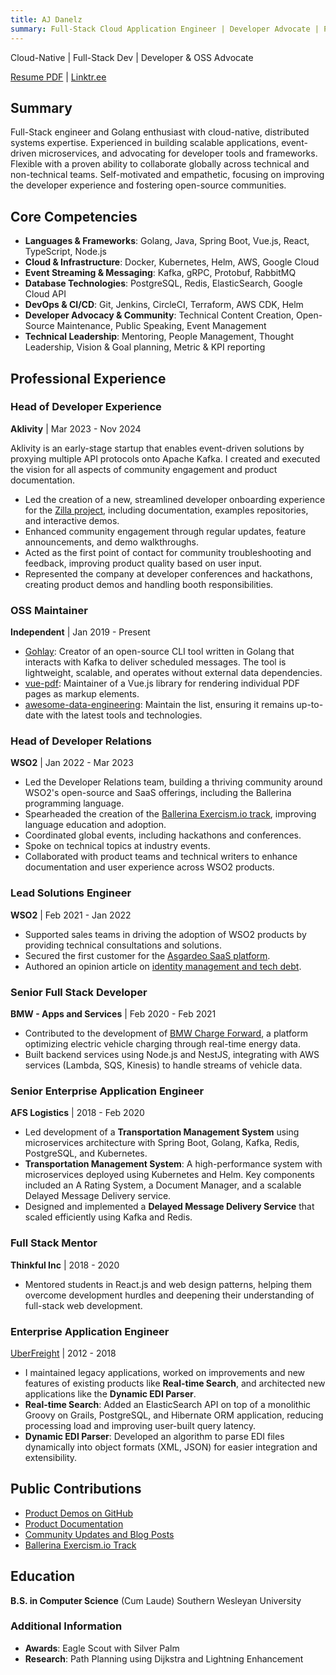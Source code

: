 ```yaml
---
title: AJ Danelz
summary: Full-Stack Cloud Application Engineer | Developer Advocate | Passionate about OSS
---
```


Cloud-Native | Full-Stack Dev | Developer & OSS Advocate

[Resume PDF](./andrew_danelz.pdf) | [Linktr.ee](https://linktr.ee/vordimous)

## Summary

Full-Stack engineer and Golang enthusiast with cloud-native, distributed systems expertise. Experienced in building scalable applications, event-driven microservices, and advocating for developer tools and frameworks. Flexible with a proven ability to collaborate globally across technical and non-technical teams. Self-motivated and empathetic, focusing on improving the developer experience and fostering open-source communities.

## Core Competencies

- **Languages & Frameworks**: Golang, Java, Spring Boot, Vue.js, React, TypeScript, Node.js
- **Cloud & Infrastructure**: Docker, Kubernetes, Helm, AWS, Google Cloud
- **Event Streaming & Messaging**: Kafka, gRPC, Protobuf, RabbitMQ
- **Database Technologies**: PostgreSQL, Redis, ElasticSearch, Google Cloud API
- **DevOps & CI/CD**: Git, Jenkins, CircleCI, Terraform, AWS CDK, Helm
- **Developer Advocacy & Community**: Technical Content Creation, Open-Source Maintenance, Public Speaking, Event Management
- **Technical Leadership**: Mentoring, People Management, Thought Leadership, Vision & Goal planning, Metric & KPI reporting

## Professional Experience

### Head of Developer Experience

**Aklivity** | Mar 2023 - Nov 2024

Aklivity is an early-stage startup that enables event-driven solutions by proxying multiple API protocols onto Apache Kafka. I created and executed the vision for all aspects of community engagement and product documentation.

- Led the creation of a new, streamlined developer onboarding experience for the [Zilla project](https://docs.aklivity.io/zilla/latest/), including documentation, examples repositories, and interactive demos.
- Enhanced community engagement through regular updates, feature announcements, and demo walkthroughs.
- Acted as the first point of contact for community troubleshooting and feedback, improving product quality based on user input.
- Represented the company at developer conferences and hackathons, creating product demos and handling booth responsibilities.

### OSS Maintainer

**Independent** | Jan 2019 - Present

- [Gohlay](https://github.com/vordimous/gohlay): Creator of an open-source CLI tool written in Golang that interacts with Kafka to deliver scheduled messages. The tool is lightweight, scalable, and operates without external data dependencies.
- [vue-pdf](https://github.com/TaTo30/vue-pdf): Maintainer of a Vue.js library for rendering individual PDF pages as markup elements.
- [awesome-data-engineering](https://github.com/igorbarinov/awesome-data-engineering): Maintain the list, ensuring it remains up-to-date with the latest tools and technologies.

### Head of Developer Relations

**WSO2** | Jan 2022 - Mar 2023

- Led the Developer Relations team, building a thriving community around WSO2's open-source and SaaS offerings, including the Ballerina programming language.
- Spearheaded the creation of the [Ballerina Exercism.io track](https://github.com/exercism/ballerina), improving language education and adoption.
- Coordinated global events, including hackathons and conferences.
- Spoke on technical topics at industry events.
- Collaborated with product teams and technical writers to enhance documentation and user experience across WSO2 products.

### Lead Solutions Engineer

**WSO2** | Feb 2021 - Jan 2022

- Supported sales teams in driving the adoption of WSO2 products by providing technical consultations and solutions.
- Secured the first customer for the [Asgardeo SaaS platform](https://wso2.com/asgardeo/).
- Authored an opinion article on [identity management and tech debt](https://thenewstack.io/with-identity-management-start-early-for-less-tech-debt/).

### Senior Full Stack Developer

**BMW - Apps and Services** | Feb 2020 - Feb 2021

- Contributed to the development of [BMW Charge Forward](https://www.bmwchargeforward.com/), a platform optimizing electric vehicle charging through real-time energy data.
- Built backend services using Node.js and NestJS, integrating with AWS services (Lambda, SQS, Kinesis) to handle streams of vehicle data.

### Senior Enterprise Application Engineer

**AFS Logistics** | 2018 - Feb 2020

- Led development of a **Transportation Management System** using microservices architecture with Spring Boot, Golang, Kafka, Redis, PostgreSQL, and Kubernetes.
- **Transportation Management System**: A high-performance system with microservices deployed using Kubernetes and Helm. Key components included an A Rating System, a Document Manager, and a scalable Delayed Message Delivery service.
- Designed and implemented a **Delayed Message Delivery Service** that scaled efficiently using Kafka and Redis.

### Full Stack Mentor

**Thinkful Inc** | 2018 - 2020

- Mentored students in React.js and web design patterns, helping them overcome development hurdles and deepening their understanding of full-stack web development.

### Enterprise Application Engineer

[UberFreight](https://www.uberfreight.com) | 2012 - 2018

- I maintained legacy applications, worked on improvements and new features of existing products like **Real-time Search**, and architected new applications like the **Dynamic EDI Parser**.
- **Real-time Search**: Added an ElasticSearch API on top of a  monolithic Groovy on Grails, PostgreSQL, and Hibernate ORM application, reducing processing load and improving user-built query latency.
- **Dynamic EDI Parser**: Developed an algorithm to parse EDI files dynamically into object formats (XML, JSON) for easier integration and extensibility.

## Public Contributions

- [Product Demos on GitHub](https://github.com/aklivity/zilla-demos)
- [Product Documentation](https://docs.aklivity.io/zilla/latest/)
- [Community Updates and Blog Posts](https://www.aklivity.io/post/aklivity-community-update-july-2024)
- [Ballerina Exercism.io Track](https://github.com/exercism/ballerina)

## Education

**B.S. in Computer Science** (Cum Laude)
Southern Wesleyan University

### Additional Information

- **Awards**: Eagle Scout with Silver Palm
- **Research**: Path Planning using Dijkstra and Lightning Enhancement
